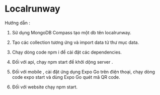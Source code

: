 # Localrunway

Hướng dẫn :
1. Sử dụng MongoDB Compass tạo một db tên localrunway.
2. Tạo các collection tương ứng và import data từ thư mục data.

3. Chạy dòng code npm i để cài đặt các dependencies.

4. Đối với api, chạy npm start để khởi dộng server .

5. Đối với mobile , cài đặt ứng dụng Expo Go trên điện thoại, chạy dòng code expo start và dùng Expo Go quét mã QR code.

6. Đối với website chạy npm start.

